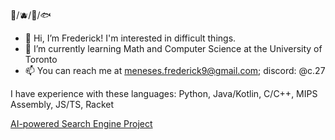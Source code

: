 🍵/🫐/🍚/🐟
* 👋 Hi, I’m Frederick! I'm interested in difficult things. 
* 🌱 I’m currently learning Math and Computer Science at the University of Toronto
* 📫 You can reach me at meneses.frederick9@gmail.com; discord: @c.27

I have experience with these languages: Python, Java/Kotlin, C/C++, MIPS Assembly, JS/TS, Racket

[AI-powered Search Engine Project](https://youtu.be/L-2fCBj8h5w)

<!---
avinight/avinight is a ✨ special ✨ repository because its `README.md` (this file) appears on your GitHub profile.
You can click the Preview link to take a look at your changes.
--->
